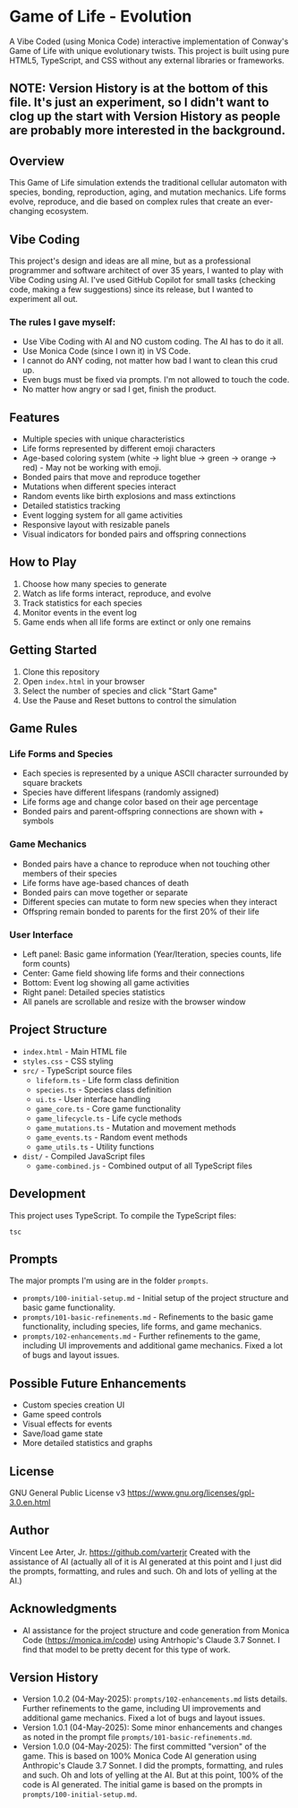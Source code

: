 # Game of Life - Evolution
A Vibe Coded (using Monica Code) interactive implementation of Conway's Game of Life with unique evolutionary twists. This project is built using pure HTML5, TypeScript, and CSS without any external libraries or frameworks.

## NOTE: Version History is at the bottom of this file. It's just an experiment, so I didn't want to clog up the start with Version History as people are probably more interested in the background.

## Overview
This Game of Life simulation extends the traditional cellular automaton with species, bonding, reproduction, aging, and mutation mechanics. Life forms evolve, reproduce, and die based on complex rules that create an ever-changing ecosystem.

## Vibe Coding
This project's design and ideas are all mine, but as a professional programmer and software architect of over 35 years, I wanted to play with Vibe Coding using AI. I've used GitHub Copilot for small tasks (checking code, making a few suggestions) since its release, but I wanted to experiment all out.

### The rules I gave myself:
* Use Vibe Coding with AI and NO custom coding. The AI has to do it all.
* Use Monica Code (since I own it) in VS Code.
* I cannot do ANY coding, not matter how bad I want to clean this crud up.
* Even bugs must be fixed via prompts. I'm not allowed to touch the code.
* No matter how angry or sad I get, finish the product.
  
## Features
- Multiple species with unique characteristics
- Life forms represented by different emoji characters
- Age-based coloring system (white → light blue → green → orange → red) - May not be working with emoji.
- Bonded pairs that move and reproduce together
- Mutations when different species interact
- Random events like birth explosions and mass extinctions
- Detailed statistics tracking
- Event logging system for all game activities
- Responsive layout with resizable panels
- Visual indicators for bonded pairs and offspring connections

## How to Play
1. Choose how many species to generate
2. Watch as life forms interact, reproduce, and evolve
3. Track statistics for each species
4. Monitor events in the event log
5. Game ends when all life forms are extinct or only one remains

## Getting Started
1. Clone this repository
2. Open `index.html` in your browser
3. Select the number of species and click "Start Game"
4. Use the Pause and Reset buttons to control the simulation

## Game Rules

### Life Forms and Species
- Each species is represented by a unique ASCII character surrounded by square brackets
- Species have different lifespans (randomly assigned)
- Life forms age and change color based on their age percentage
- Bonded pairs and parent-offspring connections are shown with + symbols

### Game Mechanics
- Bonded pairs have a chance to reproduce when not touching other members of their species
- Life forms have age-based chances of death
- Bonded pairs can move together or separate
- Different species can mutate to form new species when they interact
- Offspring remain bonded to parents for the first 20% of their life

### User Interface
- Left panel: Basic game information (Year/Iteration, species counts, life form counts)
- Center: Game field showing life forms and their connections
- Bottom: Event log showing all game activities
- Right panel: Detailed species statistics
- All panels are scrollable and resize with the browser window

## Project Structure
- `index.html` - Main HTML file
- `styles.css` - CSS styling
- `src/` - TypeScript source files
  - `lifeform.ts` - Life form class definition
  - `species.ts` - Species class definition
  - `ui.ts` - User interface handling
  - `game_core.ts` - Core game functionality
  - `game_lifecycle.ts` - Life cycle methods
  - `game_mutations.ts` - Mutation and movement methods
  - `game_events.ts` - Random event methods
  - `game_utils.ts` - Utility functions
- `dist/` - Compiled JavaScript files
  - `game-combined.js` - Combined output of all TypeScript files

## Development
This project uses TypeScript. To compile the TypeScript files:
```
tsc
```

## Prompts
The major prompts I'm using are in the folder `prompts`.
* `prompts/100-initial-setup.md` - Initial setup of the project structure and basic game functionality.
* `prompts/101-basic-refinements.md` - Refinements to the basic game functionality, including species, life forms, and game mechanics.
* `prompts/102-enhancements.md` - Further refinements to the game, including UI improvements and additional game mechanics. Fixed a lot of bugs and layout issues.

## Possible Future Enhancements
- Custom species creation UI
- Game speed controls
- Visual effects for events
- Save/load game state
- More detailed statistics and graphs

## License
GNU General Public License v3
https://www.gnu.org/licenses/gpl-3.0.en.html

## Author
Vincent Lee Arter, Jr.
https://github.com/varterjr
Created with the assistance of AI (actually all of it is AI generated at this point and I just did the prompts, formatting, and rules and such. Oh and lots of yelling at the AI.)

## Acknowledgments
- AI assistance for the project structure and code generation from Monica Code (https://monica.im/code) using Antrhopic's Claude 3.7 Sonnet. I find that model to be pretty decent for this type of work.

## Version History
* Version 1.0.2 (04-May-2025): `prompts/102-enhancements.md` lists details. Further refinements to the game, including UI improvements and additional game mechanics. Fixed a lot of bugs and layout issues.
* Version 1.0.1 (04-May-2025): Some minor enhancements and changes as noted in the prompt file `prompts/101-basic-refinements.md`.
* Version 1.0.0 (04-May-2025): The first committed "version" of the game. This is based on 100% Monica Code AI generation using Anthropic's Claude 3.7 Sonnet. I did the prompts, formatting, and rules and such. Oh and lots of yelling at the AI. But at this point, 100% of the code is AI generated. The initial game is based on the prompts in `prompts/100-initial-setup.md`.
